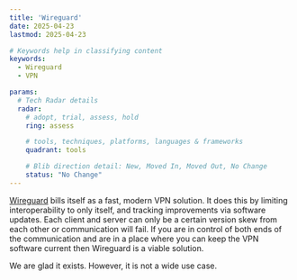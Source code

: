 ```yaml
---
title: 'Wireguard'
date: 2025-04-23
lastmod: 2025-04-23

# Keywords help in classifying content
keywords:
  - Wireguard
  - VPN

params:
  # Tech Radar details
  radar:
    # adopt, trial, assess, hold
    ring: assess

    # tools, techniques, platforms, languages & frameworks
    quadrant: tools

    # Blib direction detail: New, Moved In, Moved Out, No Change
    status: "No Change"
---
```


[Wireguard](https://www.wireguard.com/) bills itself as a fast, modern VPN solution.  It does this by limiting interoperability to only itself, and tracking improvements via software updates.  Each client and server can only be a certain version skew from each other or communication will fail.  If you are in control of both ends of the communication and are in a place where you can keep the VPN software current then Wireguard is a viable solution.

We are glad it exists.  However, it is not a wide use case.

<!--more-->
